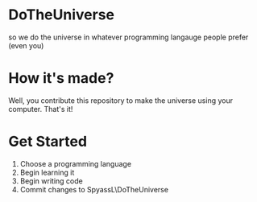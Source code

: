 # DoTheUniverse
so we do the universe in whatever programming langauge people prefer (even you)

# How it's made?
Well, you contribute this repository to make the universe using your computer. That's it!

# Get Started
1. Choose a programming language
2. Begin learning it
3. Begin writing code
4. Commit changes to SpyassL\DoTheUniverse